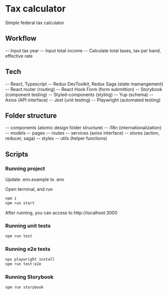 # Tax calculator

Simple federal tax calculator

## Workflow

-- Input tax year
-- Input total income
-- Calculate total taxes, tax per band, effective rate

## Tech

-- React, Typescript
-- Redux DevToolkit, Redux Saga (state mamangement)
-- React router (routing)
-- React Hook Form (form submittion)
-- Storybook (component testing)
-- Styled-components (styling)
-- Yup (schema)
-- Axios (API interface)
-- Jest (unit testing)
-- Playwright (automated testing)

## Folder structure

-- components (atomic design folder structure)
-- i18n (internationalization)
-- models
-- pages
-- routes
-- services (axios interface)
-- stores (action, reducer, saga)
-- styles
-- utils (helper functions)

## Scripts

### Running project

Update .env.example to .env

Open terminal, and run

```sh
npm i
npm run start
```

After running, you can access to http://localhost:3000

### Running unit tests

```sh
npm run test
```

### Running e2e tests

```sh
npx playwright install
npm run test:e2e
```

### Running Storybook

```sh
npm run storybook
```
